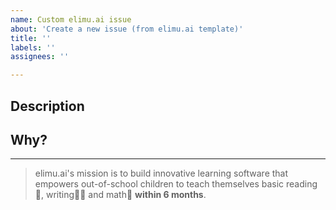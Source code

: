 ```yaml
---
name: Custom elimu.ai issue
about: 'Create a new issue (from elimu.ai template)'
title: ''
labels: ''
assignees: ''

---
```


## Description
<!-- Describe your issue -->


## Why?
<!-- Explain _why_ this issue is needed -->


---

> elimu.ai's mission is to build innovative learning software that empowers out-of-school children to teach themselves basic reading📖, writing✍🏽 and math🔢 **within 6 months**.
> 
